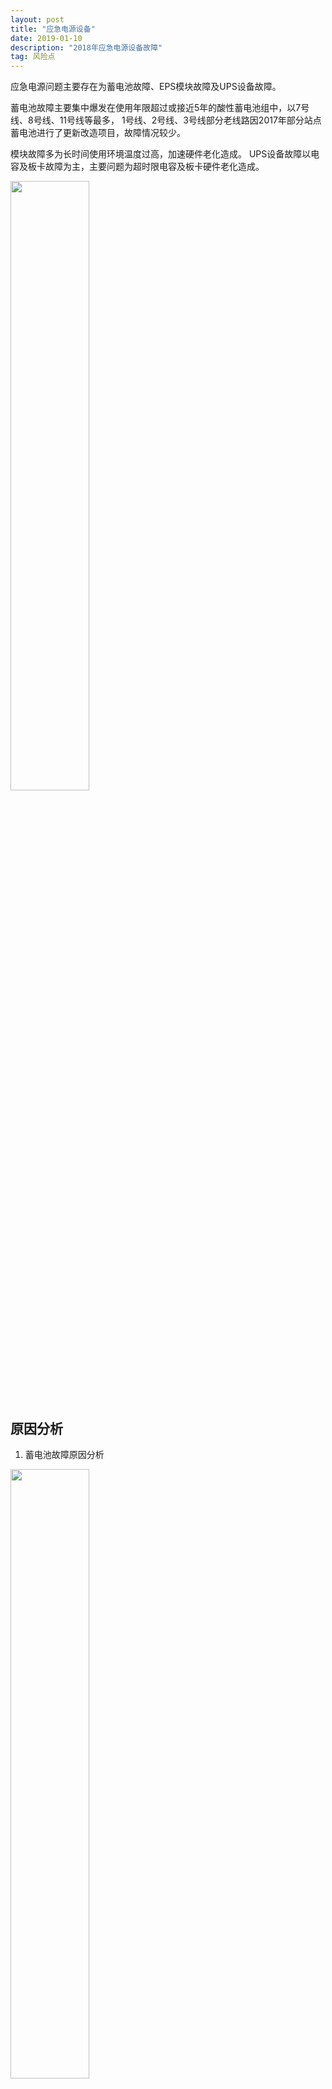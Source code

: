 ```yaml
---
layout: post
title: "应急电源设备"
date: 2019-01-10 
description: "2018年应急电源设备故障"
tag: 风险点 
---  
```


应急电源问题主要存在为蓄电池故障、EPS模块故障及UPS设备故障。

蓄电池故障主要集中爆发在使用年限超过或接近5年的酸性蓄电池组中，以7号线、8号线、11号线等最多， 1号线、2号线、3号线部分老线路因2017年部分站点蓄电池进行了更新改造项目，故障情况较少。

模块故障多为长时间使用环境温度过高，加速硬件老化造成。
UPS设备故障以电容及板卡故障为主，主要问题为超时限电容及板卡硬件老化造成。 

<img src="https://github.com/tj366/tj366.github.io/blob/master/_posts/images/image20180301.png?raw=true" width="50%" height="50%" />

## 原因分析

1. 蓄电池故障原因分析

<img src="https://github.com/tj366/tj366.github.io/blob/master/_posts/images/image20180302.png?raw=true" width="50%" height="50%" />

- 蓄电池房间温度超过蓄电池正常工作范围，导致蓄电池寿命降低的问题。

- 蓄电池更换年限达标后，经蓄电池核容试验判断蓄电池故障。

- 蓄电池监控手段不到位。由于蓄电池监控手段不到位，无法对蓄电池保持实时监测，在单节蓄电池在故障状态下，存在对蓄电池组过充、过放导致整组蓄电池报废的情况。

2. 模块故障原因分析

- 部分直流屏、EPS设备超过大修年限故障率升高，西门子NS11型、凯华GZD-3型、凯华GZDW-5型、盛世SENS型、GE公司AEF 13618BTX型直流屏备件已停产。

- 设备房间温度超过设备正常工作范围，加速模块硬件老化，导致设备寿命降低。

3. UPS设备故障原因分析

- UPS设备交、直流电容、板载电容超过5年设计寿命，产生一部分漏液、鼓包故障，同时板载电容无法单独更换，需与板卡整体更换。

- UPS板卡设备老化严重，产品质量存在问题。

- GE SG系列UPS设备故障率较高，自仪厂家售后服务、检修人员能力均存在问题。

## 整改措施及建议

供电分公司在2018年度编写并发布了《UPS设备维护保养作业指导书》、《直流应急电源设备检修规程》、《直流应急电源设备预防性试验规程》、《直流设备均充试验作业指导书》、《UPS设备故障现场处置预案》、《直流屏电源模块作业指导书》等一系列规程规范性文件，指导生产部门按标准应急处置、施工作业。

1. 蓄电池应对措施

- 供电分公司每年对蓄电池设备进行均充、核容试验提前发现蓄电池容量缺陷，同时蓄电池设备日常巡视要求包括：外观、电池电压、电流等内容。

- 供电分公司针对机房温湿度的进一步加强整治管控，制定《变电站及机房房间温度超限管理规定》，对设备房增加温度监测功能，目前7、8、9号线已改造完毕具备温湿度监测功能，后续供电分公司计划3年内完成全路网温湿度监测功能改造，提升设备智能运维管控手段，确保无人值守模式设备的安全运行。

- 对蓄电池信息监测功能，供电分公司将对全网络进行改造使设备具备信号上传SCADA功能，同时将此纳入新线建设标准在后续新线中进行实施，以满足供电分公司无人值守模式设备的安全可控，提高设备可靠性。

- 直流屏设备改造项目：2018年完成对1号线、3号线的直流屏及电池屏改造工作，采用了磷酸铁锂蓄电池来代替原有的免维护阀控铅酸蓄电池，同时对原有直流屏设备进行改造以适应磷酸铁锂蓄电池的使用工作。

- 针对全路网蓄电池设备供电分公司采取控、检相结合的方式，对蓄电池设备加强数据监控，通过蓄电池均充、核容及时发现设备问题，确保蓄电池整体可控。目前全路网供电分公司所辖约有1.5亿蓄电池设备将在未来5年内需大修更换，按5年完成更换需年度约3000万维修费用，但目前针对蓄电池设备年度维修费用约为1500万，无法满足生产实际需求，需集团协调解决。

2. 模块设备应对措施

- 供电分公司制定了针对模块设备的深度维护策略，形成作业流程指导设备维护作业。

- 供电分公司成立电源小组，对模块开展设备自主维修，目前电源模块已开始自主维修。

- 供电分公司针对机房温湿度的进一步加强整治管控，制定《变电站及机房房间温度超限管理规定》，对设备房增加温度监测功能，目前7、8、9号线已改造完毕具备温湿度监测功能，后续供电分公司计划3年内完成全路网温湿度监测功能改造，提升设备智能运维管控手段，确保无人值守模式设备的安全运行。

- 供电分公司针对EPS设备厂家倒闭无法提供技术支持及备品备件缺失的情况，进行更新改造。2018年完成对6号线巨峰路主变、11号线隆德路主变EPS改造项目。

3. UPS设备应对措施

- 供电分公司从设备维修频次着手，通过缩短设备的维护频次，加强对设备的维护力度与状态管控。

- 供电分公司针对于全路网交直流电容针情况进行了梳理，全网络目前存在2474个超五年年限的GE UPS电容、72个超五年年限且容值偏低的索科曼UPS电容以及带有1101个板载电容的154套GE UPS板卡，供电分公司对于超过使用年限的电容设备将进行统一更换。同时供电分公司建立了电容设备更换管理体系，持续推进电容设备动态管理，制定后续年度超年限电容设备更换计划。

- 完善蓄电池信息监测功能与温湿度监测功能改造，提升设备智能运维管控手段。

- 与航天电源厂家成立联合电源小组，逐步建立设备自主维修维护能力，提升设备应急处置效率。

- 对GE UPS进行试点替代改造。2018年6月完成对7号线上海大学、2号线广兰路4台GEUPS更换为航天MK系列模块化UPS的改造。航天MK系列模块化UPS产品主要采用了模块热插拔技术、过电压保护技术、故障录波技术、模块风道隔离技术、旁路冗余技术、智能短路保护技术及磷酸铁锂电池与UPS一体化控制技术等核心技术，特别适用于轨道交通领域的不间断电力供应。该系列模块化UPS能够有效应对轨道交通高温、高湿、高粉尘及高电网干扰的严苛环境，大幅提高了供电系统的可靠性，同时通过模块化的设计方式，也大幅提升了UPS的维护维修效率，降低了UPS的维护维修成本。
